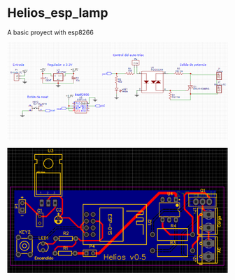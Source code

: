 # Helios_esp_lamp
A basic proyect with esp8266

![Alt text](docs/esquematico.png)

![Alt text](https://github.com/sant77/Helios_esp_lamp/blob/master/docs/placa.png)
